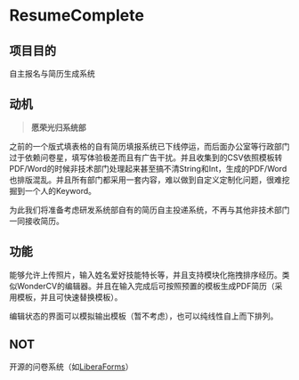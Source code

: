 # ResumeComplete

## 项目目的

自主报名与简历生成系统

## 动机

> **愿荣光归系统部**

之前的一个版式填表格的自有简历填报系统已下线停运，而后面办公室等行政部门过于依赖问卷星，填写体验极差而且有广告干扰。并且收集到的CSV依照模板转PDF/Word的时候非技术部门处理起来甚至搞不清String和Int，生成的PDF/Word也排版混乱。并且所有部门都采用一套内容，难以做到自定义定制化问题，很难挖掘到一个人的Keyword。

为此我们将准备考虑研发系统部自有的简历自主投递系统，不再与其他非技术部门一同接收简历。

## 功能

能够允许上传照片，输入姓名爱好技能特长等，并且支持模块化拖拽排序经历。类似WonderCV的编辑器。并且在输入完成后可按照预置的模板生成PDF简历（采用模板，并且可快速替换模板）。

编辑状态的界面可以模拟输出模板（暂不考虑），也可以纯线性自上而下排列。

## NOT

开源的问卷系统（如[LiberaForms](https://liberaforms.org)）